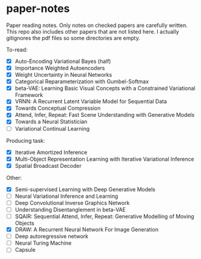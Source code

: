 # paper-notes
Paper reading notes. Only notes on checked papers are carefully written. This repo also includes other papers that are not listed here. I actually gitignores the pdf files so some directories are empty. 

To-read:

- [x] Auto-Encoding Variational Bayes (half)
- [x] Importance Weighted Autoencoders 
- [x] Weight Uncertainty in Neural Networks
- [x] Categorical Reparameterization with Gumbel-Softmax
- [x] beta-VAE: Learning Basic Visual Concepts with a Constrained Variational Framework
- [x] VRNN: A Recurrent Latent Variable Model for Sequential Data
- [x] Towards Conceptual Compression
- [x] Attend, Infer, Repeat: Fast Scene Understanding with Generative Models
- [x] Towards a Neural Statistician
- [ ] Variational Continual Learning

Producing task:

- [x] Iterative Amortized Inference
- [x] Multi-Object Representation Learning with Iterative Variational Inference
- [x] Spatial Broadcast Decoder

Other:

- [x] Semi-supervised Learning with Deep Generative Models
- [ ] Neural Variational Inference and Learning
- [ ] Deep Convolutional Inverse Graphics Network
- [ ] Understanding Disentanglement in beta-VAE
- [ ] SQAIR: Sequential Attend, Infer, Repeat: Generative Modelling of Moving Objects
- [x] DRAW: A Recurrent Neural Network For Image Generation
- [ ] Deep autoregressive network
- [ ] Neural Turing Machine
- [ ] Capsule
